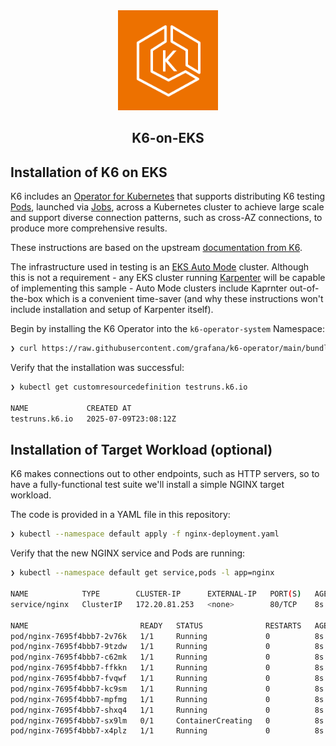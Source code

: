 <!-- markdownlint-disable MD041 -->
<div align="center">
  <a href="https://github.com/aws-samples" target="_blank" rel="noopener noreferrer">
    <picture>
      <img width="160" src="docs/images/eks.png" alt="Amazon Elastic Kubernetes Service logo">
    </picture>
  </a>
  
  <br/>

<div align="center">
  <strong>
  <h2>K6-on-EKS</h2>
  </strong>
</div>
</div>


## Installation of K6 on EKS
K6 includes an [Operator for Kubernetes](https://kubernetes.io/docs/concepts/extend-kubernetes/operator/) that supports distributing K6 testing [Pods](https://kubernetes.io/docs/concepts/workloads/pods/), launched via [Jobs](https://kubernetes.io/docs/concepts/workloads/controllers/job/), across a Kubernetes cluster to achieve large scale and support diverse connection patterns, such as cross-AZ connections, to produce more comprehensive results.

These instructions are based on the upstream [documentation from K6](https://grafana.com/docs/k6/latest/set-up/set-up-distributed-k6/install-k6-operator/).

The infrastructure used in testing is an [EKS Auto Mode](https://aws.amazon.com/eks/auto-mode/) cluster. Although this is not a requirement - any EKS cluster running [Karpenter](https://karpenter.sh/) will be capable of implementing this sample - Auto Mode clusters include Kaprnter out-of-the-box which is a convenient time-saver (and why these instructions won't include installation and setup of Karpenter itself).


Begin by installing the K6 Operator into the `k6-operator-system` Namespace:
```bash
❯ curl https://raw.githubusercontent.com/grafana/k6-operator/main/bundle.yaml | kubectl apply -f -
```

Verify that the installation was successful:
```bash
❯ kubectl get customresourcedefinition testruns.k6.io

NAME             CREATED AT
testruns.k6.io   2025-07-09T23:08:12Z
```

## Installation of Target Workload (optional)
K6 makes connections out to other endpoints, such as HTTP servers, so to have a fully-functional test suite we'll install a simple NGINX target workload.

The code is provided in a YAML file in this repository:
```bash
❯ kubectl --namespace default apply -f nginx-deployment.yaml
```

Verify that the new NGINX service and Pods are running:
```bash
❯ kubectl --namespace default get service,pods -l app=nginx

NAME            TYPE        CLUSTER-IP      EXTERNAL-IP   PORT(S)   AGE
service/nginx   ClusterIP   172.20.81.253   <none>        80/TCP    8s

NAME                         READY   STATUS              RESTARTS   AGE
pod/nginx-7695f4bbb7-2v76k   1/1     Running             0          8s
pod/nginx-7695f4bbb7-9tzdw   1/1     Running             0          8s
pod/nginx-7695f4bbb7-c62mk   1/1     Running             0          8s
pod/nginx-7695f4bbb7-ffkkn   1/1     Running             0          8s
pod/nginx-7695f4bbb7-fvqwf   1/1     Running             0          8s
pod/nginx-7695f4bbb7-kc9sm   1/1     Running             0          8s
pod/nginx-7695f4bbb7-mpfmg   1/1     Running             0          8s
pod/nginx-7695f4bbb7-shxq4   1/1     Running             0          8s
pod/nginx-7695f4bbb7-sx9lm   0/1     ContainerCreating   0          8s
pod/nginx-7695f4bbb7-x4plz   1/1     Running             0          8s
```
